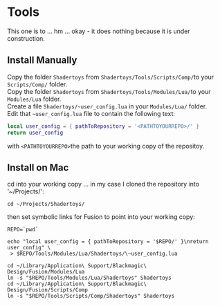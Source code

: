 

# Tools

This one is to ... hm ... okay - it does nothing because it is under construction.

## Install Manually

Copy the folder `Shadertoys` from `Shadertoys/Tools/Scripts/Comp/`to your `Scripts/Comp/` folder.<br />
Copy the folder `Shadertoys` from `Shadertoys/Tools/Modules/Lua/`to your `Modules/Lua` folder.<br />
Create a file `Shadertoys/~user_config.lua` in your `Modules/Lua/` folder.<br />
Edit that `~user_config.lua` file to contain the following text:
```lua
local user_config = { pathToRepository = '<PATHTOYOURREPO>/' }
return user_config
```
with `<PATHTOYOURREPO>`the path to your working copy of the repositoy.

## Install on Mac

cd into your working copy ... in my case I cloned the repository into ‘~/Projects/':

```
cd ~/Projects/Shadertoys/
````

then set symbolic links for Fusion to point into your working copy:

```
REPO=`pwd`

echo "local user_config = { pathToRepository = '$REPO/' }\nreturn user_config" \
 > $REPO/Tools/Modules/Lua/Shadertoys/\~user_config.lua

cd ~/Library/Application\ Support/Blackmagic\ Design/Fusion/Modules/Lua
ln -s "$REPO/Tools/Modules/Lua/Shadertoys" Shadertoys
cd ~/Library/Application\ Support/Blackmagic\ Design/Fusion/Scripts/Comp
ln -s "$REPO/Tools/Scripts/Comp/Shadertoys" Shadertoys
````
